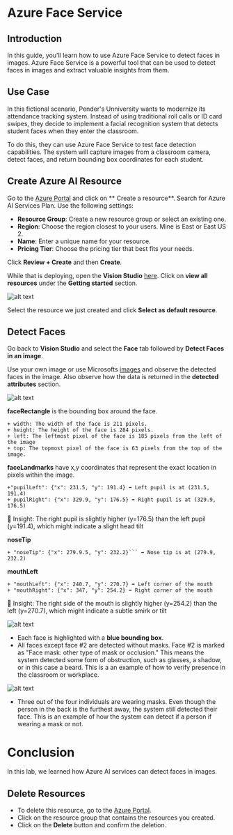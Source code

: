 # Azure Face Service
## Introduction
In this guide, you'll learn how to use Azure Face Service to detect faces in images. Azure Face Service is a powerful tool that can be used to detect faces in images and extract valuable insights from them. 

## Use Case 
In this fictional scenario, Pender's Unniversity wants to modernize its attendance tracking system. Instead of using traditional roll calls or ID card swipes, they decide to implement a facial recognition system that detects student faces when they enter the classroom.

To do this, they can use Azure Face Service to test face detection capabilities. The system will capture images from a classroom camera, detect faces, and return bounding box coordinates for each student. 

## Create Azure AI Resource

Go to the [Azure Portal](https://portal.azure.com/) and click on ** Create a resource**. Search for Azure AI Services Plan. Use the following settings:

- **Resource Group**: Create a new resource group or select an existing one.
- **Region**: Choose the region closest to your users. Mine is East or East US 2. 
- **Name**: Enter a unique name for your resource.
- **Pricing Tier**: Choose the pricing tier that best fits your needs.

Click **Review + Create** and then **Create**.

While that is deploying, open the **Vision Studio** [here](https://portal.vision.cognitive.azure.com/?azure-portal=true/). Click on **view all resources** under the **Getting started** section. 

![alt text](https://i.imgur.com/ZER1oz0.png)

Select the resource we just created and click **Select as default resource**.

## Detect Faces 

Go back to **Vision Studio** and select the **Face** tab followed by **Detect Faces in an image**.

Use your own image or use Microsofts [images](https://aka.ms/mslearn-detect-faces) and observe the detected faces in the image. Also observe how the data is returned in the **detected attributes** section.

![alt text](https://i.imgur.com/wU5JetC.png)

**faceRectangle** is the bounding box around the face. 

    + width: The width of the face is 211 pixels.
    + height: The height of the face is 284 pixels.
    + left: The leftmost pixel of the face is 185 pixels from the left of the image
    + top: The topmost pixel of the face is 63 pixels from the top of the image.

**faceLandmarks** have x,y coordinates that represent the exact location in pixels within the image. 

    +"pupilLeft": {"x": 231.5, "y": 191.4} ➡️ Left pupil is at (231.5, 191.4)
    + pupilRight": {"x": 329.9, "y": 176.5} ➡️ Right pupil is at (329.9, 176.5)
🧐 Insight: The right pupil is slightly higher (y=176.5) than the left pupil (y=191.4), which might indicate a slight head tilt

**noseTip**

    + "noseTip": {"x": 279.9.5, "y": 232.2}``` ➡️ Nose tip is at (279.9, 232.2)

**mouthLeft**

    + "mouthLeft": {"x": 240.7, "y": 270.7} ➡️ Left corner of the mouth
    + "mouthRight": {"x": 347, "y": 254.2} ➡️ Right corner of the mouth
🧐 Insight: The right side of the mouth is slightly higher (y=254.2) than the left (y=270.7), which might indicate a subtle smirk or tilt

![alt text](https://i.imgur.com/ciLjKbw.png)

+ Each face is highlighted with a **blue bounding box**.
+ All faces except face #2 are detected without masks. Face #2 is marked as "Face mask: other type of mask or occlusion." This means the system detected some form of obstruction, such as glasses, a shadow, or in this case a beard. This is a an example of how to verify presence in the classroom or workplace. 

![alt text](https://i.imgur.com/kwwwLgH.png)

+ Three out of the four individuals are wearing masks.
Even though the person in the back is the furthest away, the system still detected their face. This is an example of how the system can detect if a person if wearing a mask or not.

# Conclusion

In this lab, we learned how Azure AI services can detect faces in images. 

## Delete Resources

+ To delete this resource, go to the [Azure Portal](https://portal.azure.com/). 
+ Click on the resource group that contains the resources you created.
+ Click on the **Delete** button and confirm the deletion.